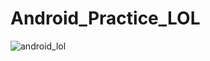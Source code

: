 # Android_Practice_LOL

![android_lol](https://user-images.githubusercontent.com/114462583/204203614-6b716547-d696-40ad-9309-be78947093d2.png)

